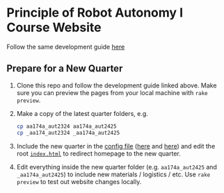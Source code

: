 # Principle of Robot Autonomy I Course Website

Follow the same development guide [here](https://github.com/StanfordASL/StanfordASL.github.io/blob/main/README.md)

## Prepare for a New Quarter
1. Clone this repo and follow the development guide linked above. Make sure you can preview 
    the pages from your local machine with `rake preview`.

2. Make a copy of the latest quarter folders, e.g.

    ```sh
    cp aa174a_aut2324 aa174a_aut2425
    cp _aa174_aut2324 _aa174a_aut2425
    ```

3. Include the new quarter in the [config file](_config.yml) 
    ([here](_config.yml#L43) and [here](_config.yml#L46-L61)) and edit the 
    root [`index.html`](index.html#L2) to redirect homepage to the new quarter.

4. Edit everything inside the new quarter folder (e.g. `aa174a_aut2425` and `_aa174a_aut2425`) 
    to include new materials / logistics / etc. Use `rake preview` to test
    out website changes locally.

